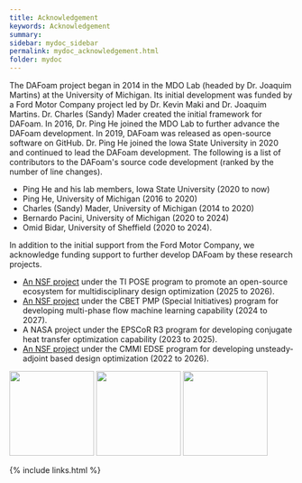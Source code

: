 ```yaml
---
title: Acknowledgement
keywords: Acknowledgement
summary: 
sidebar: mydoc_sidebar
permalink: mydoc_acknowledgement.html
folder: mydoc
---
```


The DAFoam project began in 2014 in the MDO Lab (headed by Dr. Joaquim Martins) at the University of Michigan. Its initial development was funded by a Ford Motor Company project led by Dr. Kevin Maki and Dr. Joaquim Martins. Dr. Charles (Sandy) Mader created the initial framework for DAFoam. In 2016, Dr. Ping He joined the MDO Lab to further advance the DAFoam development. In 2019, DAFoam was released as open-source software on GitHub. Dr. Ping He joined the Iowa State University in 2020 and continued to lead the DAFoam development. The following is a list of contributors to the DAFoam's source code development (ranked by the number of line changes).

- Ping He and his lab members, Iowa State University (2020 to now) 
- Ping He, University of Michigan (2016 to 2020)
- Charles (Sandy) Mader, University of Michigan (2014 to 2020)
- Bernardo Pacini, University of Michigan (2020 to 2024)
- Omid Bidar, University of Sheffield (2020 to 2024).

In addition to the initial support from the Ford Motor Company, we acknowledge funding support to further develop DAFoam by these research projects.

- [An NSF project](https://www.nsf.gov/awardsearch/showAward?AWD_ID=2448916) under the TI POSE program to promote an open-source ecosystem for multidisciplinary design optimization (2025 to 2026).
- [An NSF project](https://www.nsf.gov/awardsearch/showAward?AWD_ID=2415347) under the CBET PMP (Special Initiatives) program for developing multi-phase flow machine learning capability (2024 to 2027).
- A NASA project under the EPSCoR R3 program for developing conjugate heat transfer optimization capability (2023 to 2025).
- [An NSF project](https://www.nsf.gov/awardsearch/showAward?AWD_ID=2223676) under the CMMI EDSE program for developing unsteady-adjoint based design optimization (2022 to 2026).

<img src="{{ site.url }}{{ site.baseurl }}/images/logo_NSF.png" style="width:150px !important;" />         <img src="{{ site.url }}{{ site.baseurl }}/images/logo_NASA.png" style="width:150px !important;" />         <img src="{{ site.url }}{{ site.baseurl }}/images/logo_Ford.png" style="width:150px !important;" />

{% include links.html %}

